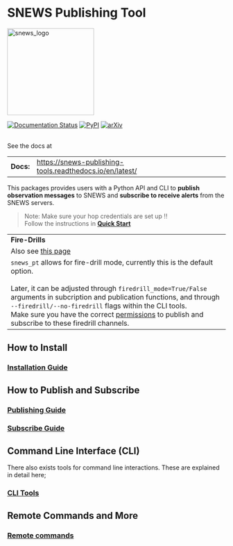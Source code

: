 # SNEWS Publishing Tool
<img src="docs/_static/images/custom_logo.png" alt="snews_logo" width="200"/> 

[![Documentation Status](https://readthedocs.org/projects/snews-publishing-tools/badge/?version=latest)](https://snews-publishing-tools.readthedocs.io/en/latest/?badge=latest)
[![PyPI](https://img.shields.io/pypi/v/snews_pt)](https://pypi.org/project/snews_pt/)
[![arXiv](https://img.shields.io/badge/arXiv-2406.17743-b31b1b.svg)](https://arxiv.org/abs/2406.17743)

<br>See the docs at

|              |        |
| ------------ | ------ |
| **Docs:**    | https://snews-publishing-tools.readthedocs.io/en/latest/  |

This packages provides users with a Python API and CLI to **publish observation messages** to SNEWS and **subscribe to receive alerts** from the SNEWS servers.

> Note: Make sure your hop credentials are set up !!<br>
> Follow the instructions in [**Quick Start**](https://snews-publishing-tools.readthedocs.io/en/latest/user/quickstart.html)


|                                                                                                                                                                                                                                                                                                                                                                                                                       |
|-----------------------------------------------------------------------------------------------------------------------------------------------------------------------------------------------------------------------------------------------------------------------------------------------------------------------------------------------------------------------------------------------------------------------| 
| **Fire-Drills**                                                                                                                                                                                                                                                                                                                                                                                                       |
| Also see [this page](https://snews-publishing-tools.readthedocs.io/en/latest/user/firedrills.html)                                                                                                                                                                                                                                                                                                                    |                                                                                                                                                                                                                                                                                                                                                                                            |                                                                                                                                                                                                                                                                                                                                                                                            |
| `snews_pt` allows for fire-drill mode, currently this is the default option. <br/><br/> Later, it can be adjusted through `firedrill_mode=True/False` arguments in subcription and publication functions, and through `--firedrill/--no-firedrill` flags within the CLI tools. <br/>Make sure you have the correct [permissions](https://my.hop.scimma.org/hopauth/) to publish and subscribe to these firedrill channels. |

## How to Install

### [Installation Guide](https://snews-publishing-tools.readthedocs.io/en/latest/user/installation.html)

## How to Publish and Subscribe

### [Publishing Guide](https://snews-publishing-tools.readthedocs.io/en/latest/user/publishing_protocols.html)
### [Subscribe Guide](https://snews-publishing-tools.readthedocs.io/en/latest/user/subscribing.html)


## Command Line Interface (CLI)
There also exists tools for command line interactions. These are explained in detail here;
### [CLI Tools](https://snews-publishing-tools.readthedocs.io/en/latest/user/command_line_interface.html)

## Remote Commands and More

### [Remote commands](https://snews-publishing-tools.readthedocs.io/en/latest/user/remote_commands.html)

